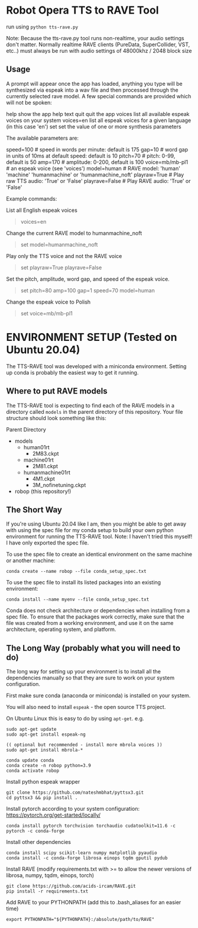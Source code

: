 # Robot Opera TTS to RAVE Tool

run using `python tts-rave.py`

Note: Because the tts-rave.py tool runs non-realtime, your audio settings don't matter.
Normally realtime RAVE clients (PureData, SuperCollider, VST, etc..) must always be run with audio settings of 48000khz / 2048 block size

## Usage
A prompt will appear once the app has loaded, anything you type will be synthesized via espeak into a wav file and then processed through the currently selected rave model. A few special commands are provided which will not be spoken:

help        show the app help text
quit        quit the app
voices      list all available espeak voices on your system
voices=en   list all espeak voices for a given language (in this case 'en')
set         set the value of one or more synthesis parameters

The available parameters are:

speed=100           # speed in words per minute: default is 175
gap=10              # word gap in units of 10ms at default speed: default is 10
pitch=70            # pitch: 0-99, default is 50
amp=170             # amplitude: 0-200, default is 100
voice=mb/mb-pl1     # an espeak voice (see 'voices')
model=human         # RAVE model: 'human' 'machine' 'humanmachine' or 'humanmachine_noft'
playraw=True        # Play raw TTS audio: 'True' or 'False'
playrave=False      # Play RAVE audio: 'True' or 'False'

Example commands:

List all English espeak voices
> voices=en

Change the current RAVE model to humanmachine_noft
> set model=humanmachine_noft

Play only the TTS voice and not the RAVE voice
> set playraw=True playrave=False

Set the pitch, amplitude, word gap, and speed of the espeak voice.
> set pitch=80 amp=100 gap=1 speed=70 model=human

Change the espeak voice to Polish
> set voice=mb/mb-pl1



# ENVIRONMENT SETUP (Tested on Ubuntu 20.04)

The TTS-RAVE tool was developed with a miniconda environment.
Setting up conda is probably the easiest way to get it running.

## Where to put RAVE models

The TTS-RAVE tool is expecting to find each of the RAVE models in a directory called `models`
in the parent directory of this repository. Your file structure should look something like this:

Parent Directory
- models
  - human01rt
    - 2M83.ckpt
  - machine01rt
    - 2M81.ckpt
  - humanmachine01rt
    - 4M1.ckpt
    - 3M_nofinetuning.ckpt
- robop (this repository!)



## The Short Way

If you're using Ubuntu 20.04 like I am, then you might be able to get away with
using the spec file for my conda setup to build your own python environment for running
the TTS-RAVE tool. Note: I haven't tried this myself! I have only exported the spec file.

To use the spec file to create an identical environment on the same machine or another machine:
```
conda create --name robop --file conda_setup_spec.txt
```

To use the spec file to install its listed packages into an existing environment:
```
conda install --name myenv --file conda_setup_spec.txt
```

Conda does not check architecture or dependencies when installing from a spec file. To ensure that the packages work correctly, make sure that the file was created from a working environment, and use it on the same architecture, operating system, and platform.



## The Long Way (probably what you will need to do)
The long way for setting up your environment is to install all the dependencies
manually so that they are sure to work on your system configuration.

First make sure conda (anaconda or miniconda) is installed on your system.

You will also need to install `espeak` - the open source TTS project.

On Ubuntu Linux this is easy to do by using `apt-get`.
e.g.
```
sudo apt-get update
sudo apt-get install espeak-ng

(( optional but recommended - install more mbrola voices ))
sudo apt-get install mbrola-*
```

```
conda update conda
conda create -n robop python=3.9
conda activate robop
```

Install python espeak wrapper
```
git clone https://github.com/nateshmbhat/pyttsx3.git
cd pyttsx3 && pip install .
```

Install pytorch according to your system configuration: https://pytorch.org/get-started/locally/
```
conda install pytorch torchvision torchaudio cudatoolkit=11.6 -c pytorch -c conda-forge
```

Install other dependencies
```
conda install scipy scikit-learn numpy matplotlib pyaudio
conda install -c conda-forge librosa einops tqdm gputil pydub

```

Install RAVE (modify requirements.txt with >= to allow the newer versions of librosa, numpy, tqdm, einops, torch)
```
git clone https://github.com/acids-ircam/RAVE.git
pip install -r requirements.txt
```

Add RAVE to your PYTHONPATH (add this to .bash_aliases for an easier time)
```
export PYTHONPATH="${PYTHONPATH}:/absolute/path/to/RAVE"
```
